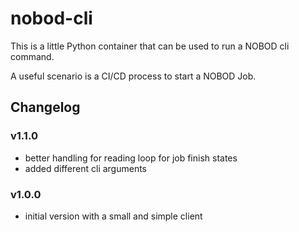 # nobod-cli

This is a little Python container that can be used to run a NOBOD cli command. 

A useful scenario is a CI/CD process to start a NOBOD Job.

## Changelog

### v1.1.0

- better handling for reading loop for job finish states
- added different cli arguments

### v1.0.0

- initial version with a small and simple client

